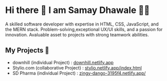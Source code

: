 # Hi there 👋 I am Samay Dhawale 👨‍💻

A skilled software developer with expertise in HTML, CSS, JavaScript, and the MERN stack. Problem-solving,exceptional UX/UI skills, and a passion for innovation. Avaluable asset to projects with strong teamwork abilities.

## My Projects 📑
- downhill (individual Project) : [downhill.netlify.app](downhill.netlify.app)
- Stylio.com (collaborative Project) : [stylio.netlify.app/index.html](stylio.netlify.app/index.html)
- SD Pharma (individual Project) : [zingy-dango-3195f4.netlify.app/](zingy-dango-3195f4.netlify.app/)




<!--
**samaydhawale000/samaydhawale000** is a ✨ _special_ ✨ repository because its `README.md` (this file) appears on your GitHub profile.
Here are some ideas to get you started:

- 🔭 I’m currently working on ...
- 🌱 I’m currently learning ...
- 👯 I’m looking to collaborate on ...
- 🤔 I’m looking for help with ...
- 💬 Ask me about ...
- 📫 How to reach me: ...
- 😄 Pronouns: ...
- ⚡ Fun fact: ...
-->
